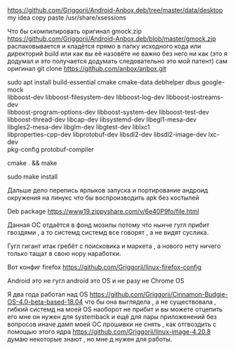 https://github.com/Griggorii/Android-Anbox.deb/tree/master/data/desktop my idea copy paste /usr/share/xsessions

Что бы скомпилировать оригинал gmock.zip  https://github.com/Griggorii/Android-Anbox.deb/blob/master/gmock.zip распаковывается и кладётся прямо в папку исходного кода или директорий build или как вы её назовёте не важно без него ни как (это я додумал и это получается додумать следовательно это мой патент) сам оригинал git clone https://github.com/anbox/anbox.git 

sudo apt install build-essential cmake cmake-data debhelper dbus google-mock \
    libboost-dev libboost-filesystem-dev libboost-log-dev libboost-iostreams-dev \
    libboost-program-options-dev libboost-system-dev libboost-test-dev \
    libboost-thread-dev libcap-dev libsystemd-dev libegl1-mesa-dev \
    libgles2-mesa-dev libglm-dev libgtest-dev liblxc1 \
    libproperties-cpp-dev libprotobuf-dev libsdl2-dev libsdl2-image-dev lxc-dev \
    pkg-config protobuf-compiler 

cmake . && make 

sudo make install

Дальше дело перепись ярлыков запуска и портирование андроид окружения на линукс что бы воспроизводить apk без костылей

Deb package https://www19.zippyshare.com/v/6e40P9fo/file.html

Данная ОС отдаётся в фонд мозилы потому что нынче гугл прибит гвоздями , а то системд системд все говорят , а не видят суслика.

Гугл гигант итак гребёт с поисковика и маркета , а нового нету ничего только тащат в свою нору наработки.

Вот конфиг firefox https://github.com/Griggorii/linux-firefox-config

Android это не гугл android это OS и не разу не Chrome OS

Я два года работал над OS https://github.com/Griggorii/Cinnamon-Budgie-OS-4.0-beta-based-18.04 что бы она выглядела , а не существовала , гибкий системд на моей OS наоборот не прибит и вы можете отцепить его мне он нужен для systemback и ещё для пары приложенений без вопросов иначе дамп моей ОС прошивки не снять , как отгвоздить с помощью этого ядра https://github.com/Griggorii/linux-image-4.20.8 думаю некоторые знают , но мне д нужен для работы.


